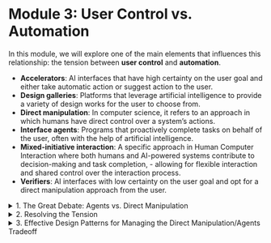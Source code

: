  # Module 3: User Control vs. Automation

 In this module, we will explore one of the main elements that influences this relationship: the tension between **user control** and **automation**. 

- **Accelerators**: AI interfaces that have high certainty on the user goal and either take automatic action or suggest action to the user.  
- **Design galleries**: Platforms that leverage artificial intelligence to provide a variety of design works for the user to choose from.  
- **Direct manipulation**: In computer science, it refers to an approach in which humans have direct control over a system’s actions.   
- **Interface agents**: Programs that proactively complete tasks on behalf of the user, often with the help of artificial intelligence.  
- **Mixed-initiative interaction**: A specific approach in Human Computer Interaction where both humans and AI-powered systems contribute to decision-making and task completion, - allowing for flexible interaction and shared control over the interaction process.  
- **Verifiers**: AI interfaces with low certainty on the user goal and opt for a direct manipulation approach from the user.  

 <details>
  <summary>1. The Great Debate: Agents vs. Direct Manipulation</summary>

  ### What Are Interface Agents?
  - **Interface agents** are programs that proactively complete tasks on behalf of the user, often with the help of artificial intelligence.
  - One of the main goals of proactive AI agents is to **automate tasks**. These systems should learn what you want to do and do it for you. 
    - Creating an AI agent that thinks multiple steps ahead when asked to coordinate tasks such as managing shopping returns. In this case, the agent would be able to search the user’s email for the purchase receipt, locate the order number from that email, fill out a return form, and schedule a pickup for the item to be returned.
  
  > “Now, why do we need software agents? 
  > Why does our software need to become more personalized? 
  > Why does our software need to take initiative to help us as a user? 
  > This needs to happen because our current computer environment is getting more and more complex, and the users are becoming more and more naive.” 
  > Pattie Maes. Scientist and Professor at MIT’s Media Arts and Sciences

  ### What Is Direct Manipulation?
  - **Direct manipulation** refers to an approach in which humans have direct control over a system’s actions.
  - [Direct manipulation vs. interface agents](https://drive.google.com/file/d/14EOEuMpgQIDvSGDgUH8Mfgd7YCtONB0p/view?usp=sharing)
  
  ### Importance of This Debate and the Case for Each Approach
  > We could also ask ourselves how much control and automation we think these models should have.  
  > Is there an ideal scenario or will it continue to depend on each particular case or perspective? 

VS

  > How much should the AI learn on its own? 
  > How can we ensure result accuracy from the AI?   
  > How can we avoid human replacement when it is not desired? 
</details>


<details>
  <summary>2. Resolving the Tension</summary>

  ### Mixed-Initiative Interaction
  A common design pattern has emerged to walk the line between direct manipulation and agents: **mixed-initiative interaction**.
  - Mixed-initiative interaction attempts to find the balance between automation and control and suggests that choosing between the two should not always be necessary. 
  - Mixed-initiative interaction requires the AI to make run-time decisions: if it has high confidence that it has guessed the user's intent correctly, it should automate the task. 
    - If it has low confidence, it should let the user do it. 
    - If it has medium confidence, it should ask the user. 
    - This means that the system dynamically automates tasks where possible and grants control to the user for tasks it cannot automate. In theory, this means there is more emphasis on high automation capabilities than user control.
  - Mixed-initiative interaction commonly refers to a simpler version of this original idea. It generally refers to designs that make recommendations to the user, who then confirms or rejects that action.
    - for example, of an AI autocomplete—you can keep typing manually, or you can tap the suggestion to complete the word or phrase you're typing.
    - All examples of mixed-initiative interaction we might encounter today:
      - When Google Maps suggests a faster route and we can decide whether to take it or not
      - When our phone sends a notification suggesting we turn off our daily alarm for an upcoming holiday
      - When Gmail prompts us to attach a file to an email, usually after detecting mentions of attachments in the email body
      - When autocomplete features are presented when drafting emails
      - Whenever a smartwatch notices that we are working out and asks if we want it to record the details of that workout

  ### Agency Plus Automation

  Another way to resolve this tension is to maintain high levels of user control as automation increases. In contrast to mixed-initiative interaction, this means there is more emphasis on user control than on automation.

  Shneiderman's argument is that, for many AI applications, there need not be a fundamental tradeoff between agency and automation.

  There are lots of contexts where you would want to use agency plus control, instead of just one or the other. 
</details>


<details>
  <summary>3. Effective Design Patterns for Managing the Direct Manipulation/Agents Tradeoff</summary>

  In response to the direct manipulation/agents tradeoff, designers have developed a few patterns that can be used as a strong starting point when designing an AI powered interface:

  ## Accelerators
  - **A design pattern that guesses the user's intent and allows users to accept the system's suggestion with a single keypress**. **Accelerators are autocomplete systems**: they make it faster to complete the task if the AI guesses correctly, but if the system is wrong, the user can simply ignore it and continue their manual execution.
  - **What Are Accelerators?** In the context of AI and human-computer interaction, accelerators are systems that suggest or predict the next action, word, phrase, or step based on user input. They are common in autocomplete, auto-suggest, and smart reply features.
   - Google Maps Faster Route Suggestion
   - Gmail Smart Compose: Predicts the rest of your sentence.
   - Code editors like GitHub Copilot: Suggest lines or blocks of code.
   - Design tools: Auto-labeling, layout suggestions, color matching.
   - E-commerce: Auto-filling shipping info or suggesting frequently bought-together items.

  ## Verifiers
  - **The verifier design pattern** doesn't interfere with the user's workflow, except to pause the user if it is confident that they may be making an error: "Did you mean to...".
  - The Verifier is a person, rule, or system that checks, approves, or corrects the AI’s output. This pattern is especially important in domains where AI failure carries high risks—such as healthcare, finance, legal decisions, or content moderation.
    - IOS Alarm Assistant
    - Healthcare AI	Human expert signs off on AI diagnosis
    - AI chatbots	Rule engine checks for offensive language
    - E-commerce recs	Logic checks for out-of-stock items
    - Self-driving cars	Human override for unexpected conditions
    - Document review	AI proposes a summary, legal reviewer edits

  ## Design Galleries
  - **The design galleries pattern** generates multiple alternatives and visualizes them simultaneously in a list or table so that the user can choose the one that best suits their needs. 
  - A Design Gallery displays a set of AI-generated options side by side, giving users the ability to explore a range of alternatives and exercise agency in the final decision.
  - AI Art Tools (DALL·E, Midjourney)	Show 4–6 generated images per prompt
  - Logo/Brand Generators	Display multiple variations of a logo or name
  - Resume Builders	Offer multiple auto-written summary suggestions
  - Product Design	Auto-layout generators show UI variants or themes
  - E-commerce AI	Generate multiple outfit or product combinations
  - Presentation Tools (Beautiful.ai, Gamma)	Suggest design slides in different visual styles

</details>
